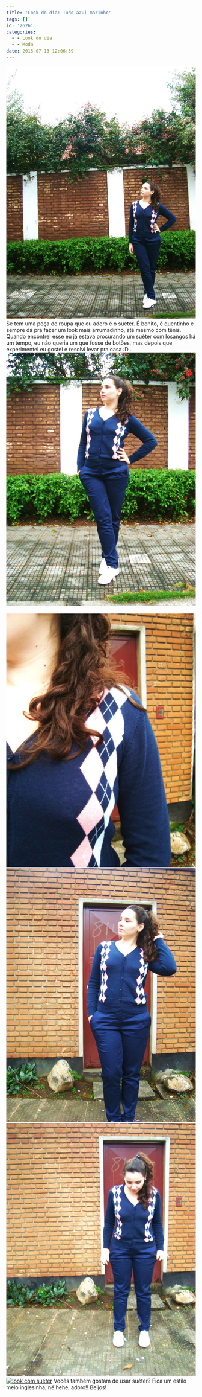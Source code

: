 ```yaml
---
title: 'Look do dia: Tudo azul marinho'
tags: []
id: '2626'
categories:
  - - Look do dia
  - - Moda
date: 2015-07-13 12:06:59
---
```


[![look azul marinho com sueter de losango](/wp-content/uploads/2015/07/look-azul-marinho-com-sueter-de-losango-768x1024.jpg)](/wp-content/uploads/2015/07/look-azul-marinho-com-sueter-de-losango.jpg) Se tem uma peça de roupa que eu adoro é o suéter. É bonito, é quentinho e sempre dá pra fazer um look mais arrumadinho, até mesmo com tênis. Quando encontrei esse eu já estava procurando um suéter com losangos há um tempo, eu não queria um que fosse de botões, mas depois que experimentei eu gostei e resolvi levar pra casa :D . [![look com suéter azul marinho com losango ](/wp-content/uploads/2015/07/sueter-azul-marinho-com-losango-768x1024.jpg)](/wp-content/uploads/2015/07/sueter-azul-marinho-com-losango.jpg)   [![suéter com botão e losango](/wp-content/uploads/2015/07/suéter-com-botão-e-losango-768x1024.jpg)](/wp-content/uploads/2015/07/suéter-com-botão-e-losango.jpg)[![look azul marinho com suéter de botão e tênis branco](/wp-content/uploads/2015/07/look-azul-marinho-com-suéter-de-botão-e-tênis-branco-768x1024.jpg)](/wp-content/uploads/2015/07/look-azul-marinho-com-suéter-de-botão-e-tênis-branco.jpg) [![Suéter de botão com losango e calça de brim](/wp-content/uploads/2015/07/Suéter-de-botão-com-losango-e-calça-de-brim-768x1024.jpg)](/wp-content/uploads/2015/07/Suéter-de-botão-com-losango-e-calça-de-brim.jpg) [![look com suéter](/wp-content/uploads/2015/07/look-com-suéter-768x1024.jpg)](/wp-content/uploads/2015/07/look-com-suéter.jpg) Vocês também gostam de usar suéter? Fica um estilo meio inglesinha, né hehe, adoro!! Beijos!
